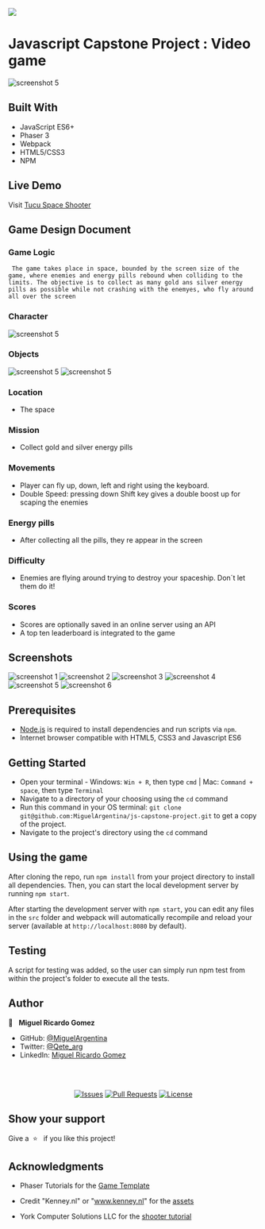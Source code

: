 ![](https://img.shields.io/badge/Microverse-blueviolet)


# Javascript Capstone Project : Video game
![screenshot 5](scr5.png)
## Built With

- JavaScript ES6+
- Phaser 3
- Webpack
- HTML5/CSS3
- NPM

## Live Demo

Visit [Tucu Space Shooter](https://jovial-aryabhata-576249.netlify.app/)

## Game Design Document

### Game Logic
     The game takes place in space, bounded by the screen size of the game, where enemies and energy pills rebound when colliding to the limits. The objective is to collect as many gold ans silver energy pills as possible while not crashing with the enemyes, who fly around all over the screen

### Character
![screenshot 5](scrplayer.png)

### Objects
![screenshot 5](screnergypills.png)
![screenshot 5](screnemy.png)

### Location
- The space

### Mission
- Collect gold and silver energy pills

### Movements
- Player can fly up, down, left and right using the keyboard.
- Double Speed: pressing down Shift key gives a double boost up for scaping the enemies

### Energy pills
- After collecting all the pills, they re appear in the screen

### Difficulty
- Enemies are flying around trying to destroy your spaceship. Don´t let them do it!

### Scores
- Scores are optionally saved in an online server using an API
- A top ten leaderboard is integrated to the game

## Screenshots

![screenshot 1](scr1.png)
![screenshot 2](scr2.png)
![screenshot 3](scr3.png)
![screenshot 4](scr4.png)
![screenshot 5](scr5.png)
![screenshot 6](scr6.png)

## Prerequisites

- [Node.js](https://nodejs.org) is required to install dependencies and run scripts via `npm`.
- Internet browser compatible with HTML5, CSS3 and Javascript ES6

## Getting Started

- Open your terminal - Windows: `Win + R`, then type `cmd` | Mac: `Command + space`, then type `Terminal`
- Navigate to a directory of your choosing using the `cd` command
- Run this command in your OS terminal: `git clone git@github.com:MiguelArgentina/js-capstone-project.git` to get a copy of the project.
- Navigate to the project's directory using the `cd` command

## Using the game

After cloning the repo, run `npm install` from your project directory to install all dependencies. Then, you can start the local development server by running `npm start`.

After starting the development server with `npm start`, you can edit any files in the `src` folder and webpack will automatically recompile and reload your server (available at `http://localhost:8080` by default).

## Testing

A script for testing was added, so the user can simply run npm test from within the project's folder to execute all the tests.

## Author

👤 &nbsp; **Miguel Ricardo Gomez**

- GitHub: [@MiguelArgentina](https://github.com/MiguelArgentina)
- Twitter: [@Qete_arg](https://twitter.com/Qete_arg)
- LinkedIn: [Miguel Ricardo Gomez](https://www.linkedin.com/in/miguelricardogomez/)

<br>
<br>
<p align="center">
  <a href="https://github.com/MiguelArgentina/js-capstone-project/issues">
  <img src="https://img.shields.io/github/issues-raw/MiguelArgentina/js-capstone-project?style=for-the-badge"
       alt="Issues"></a>
   <a href="https://github.com/MiguelArgentina/js-capstone-project/pulls">
  <img src="https://img.shields.io/github/issues-pr/MiguelArgentina/js-capstone-project?style=for-the-badge"
       alt="Pull Requests"></a>
   <a href="https://github.com/MiguelArgentina/js-capstone-project/blob/main/LICENSE">
  <img src="https://img.shields.io/github/license/MiguelArgentina/js-capstone-project?style=for-the-badge"
       alt="License"></a>
</p>

## Show your support

Give a &nbsp;⭐️ &nbsp; if you like this project!

## Acknowledgments

- Phaser Tutorials for the [Game Template](https://phasertutorials.com/creating-a-phaser-3-template-part-1/)

- Credit "Kenney.nl" or "www.kenney.nl" for the [assets](https://opengameart.org/content/space-shooter-redux)

- York Computer Solutions LLC for the [shooter tutorial](https://learn.yorkcs.com/build-a-space-shooter-with-phaser-3/) 